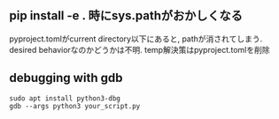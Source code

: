 ##  pip install -e . 時にsys.pathがおかしくなる
pyproject.tomlがcurrent directory以下にあると, pathが消されてしまう. desired behaviorなのかどうかは不明. temp解決策はpyproject.tomlを削除

## debugging with gdb
```
sudo apt install python3-dbg
gdb --args python3 your_script.py
```
